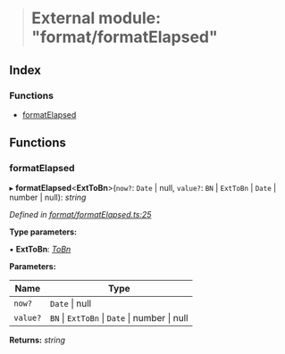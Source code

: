 > # External module: "format/formatElapsed"

## Index

### Functions

* [formatElapsed](_format_formatelapsed_.md#formatelapsed)

## Functions

###  formatElapsed

▸ **formatElapsed**<**ExtToBn**>(`now?`: `Date` | null, `value?`: `BN` | `ExtToBn` | `Date` | number | null): *string*

*Defined in [format/formatElapsed.ts:25](https://github.com/polkadot-js/common/blob/f0aebfc/packages/util/src/format/formatElapsed.ts#L25)*

**Type parameters:**

▪ **ExtToBn**: *[ToBn](../interfaces/_types_.tobn.md)*

**Parameters:**

Name | Type |
------ | ------ |
`now?` | `Date` \| null |
`value?` | `BN` \| `ExtToBn` \| `Date` \| number \| null |

**Returns:** *string*